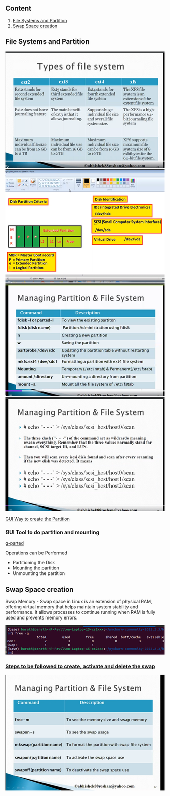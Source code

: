 ## Content

1. [File Systems and Partition](#file-systems-and-partition)
2. [Swap Space creation](#swap-space-creation)

## File Systems and Partition
![image](../media/File_system/file_system_1.png)
![image](../media/File_system/file_system_2.png)
![image](../media/File_system/file_system_3.png)
![image](../media/File_system/file_system_4.png)

[GUI Way to create the Partition](https://askubuntu.com/questions/1347340/how-can-i-create-an-usable-partition-with-unallocated-space)

### GUI Tool to do partition and mounting
[g-parted](https://www.geeksforgeeks.org/disk-partitioning-in-ubuntu-using-gparted/)

Operations can be Performed
- Partitioning the Disk
- Mounting the partition
- Unmounting the partition

## Swap Space creation

Swap Memory - Swap space in Linux is an extension of physical RAM, offering virtual memory that helps maintain system stability and performance. It allows processes to continue running when RAM is fully used and prevents memory errors.

![img_1.png](../media/File_system/swap_1.png)

### [Steps to be followed to create, activate and delete the swap](https://phoenixnap.com/kb/swap-partition)
![img_1.png](../media/File_system/swap_2.png)
